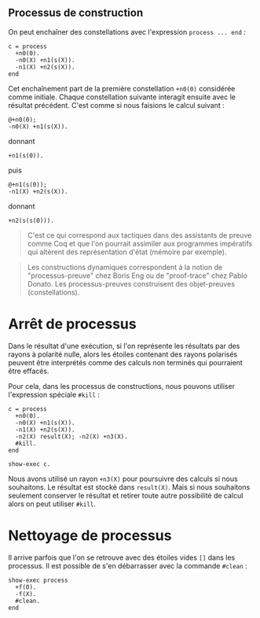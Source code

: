 ## Processus de construction

On peut enchaîner des constellations avec l'expression `process ... end` :

```
c = process
  +n0(0).
  -n0(X) +n1(s(X)).
  -n1(X) +n2(s(X)).
end
```

Cet enchaînement part de la première constellation `+n0(0)` considérée comme
initiale. Chaque constellation suivante interagit ensuite avec le résultat
précédent. C'est comme si nous faisions le calcul suivant :

```
@+n0(0);
-n0(X) +n1(s(X)).
```

donnant

```
+n1(s(0)).
```

puis

```
@+n1(s(0));
-n1(X) +n2(s(X)).
```

donnant

```
+n2(s(s(0))).
```

> C'est ce qui correspond aux tactiques dans des assistants de preuve comme Coq
et que l'on pourrait assimiler aux programmes impératifs qui altèrent des
représentation d'état (mémoire par exemple).

> Les constructions dynamiques correspondent à la notion de "processus-preuve"
chez Boris Eng ou de "proof-trace" chez Pablo Donato. Les processus-preuves
construisent des objet-preuves (constellations).

# Arrêt de processus

Dans le résultat d'une exécution, si l'on représente les résultats par des
rayons à polarité nulle, alors les étoiles contenant des rayons polarisés
peuvent être interprétés comme des calculs non terminés qui pourraient être
effacés.

Pour cela, dans les processus de constructions, nous pouvons utiliser
l'expression spéciale `#kill` :

```
c = process
  +n0(0).
  -n0(X) +n1(s(X)).
  -n1(X) +n2(s(X)).
  -n2(X) result(X); -n2(X) +n3(X).
  #kill.
end

show-exec c.
```

Nous avons utilisé un rayon `+n3(X)` pour poursuivre des calculs
si nous souhaitons. Le résultat est stocké dans `result(X)`.
Mais si nous souhaitons seulement conserver le résultat et retirer toute
autre possibilité de calcul alors on peut utiliser `#kill`.

# Nettoyage de processus

Il arrive parfois que l'on se retrouve avec des étoiles vides `[]` dans
les processus. Il est possible de s'en débarrasser avec la commande `#clean` :

```
show-exec process
  +f(0).
  -f(X).
  #clean.
end
```
